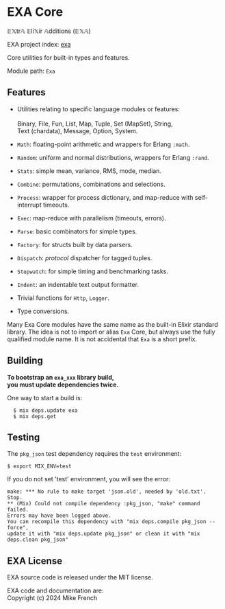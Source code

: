 # EXA Core

𝔼𝕏tr𝔸 𝔼li𝕏ir 𝔸dditions (𝔼𝕏𝔸)

EXA project index: [exa](https://github.com/red-jade/exa)

Core utilities for built-in types and features.

Module path: `Exa`

## Features

- Utilities relating to specific language modules or features:<br>   
  Binary, File, Fun, List, Map, Tuple, Set (MapSet), String,<br>
  Text (chardata), Message, Option, System.
    
- `Math`: floating-point arithmetic and wrappers for Erlang `:math`.

- `Random`: uniform and normal distributions, wrappers for Erlang `:rand`.

- `Stats`: simple mean, variance, RMS, mode, median.

- `Combine`: permutations, combinations and selections.

- `Process`: wrapper for process dictionary, and map-reduce with self-interrupt timeouts.

- `Exec`: map-reduce with parallelism (timeouts, errors).
  
- `Parse`: basic combinators for simple types.

- `Factory`: for structs built by data parsers.

- `Dispatch`: _protocol_ dispatcher for tagged tuples.

- `Stopwatch`: for simple timing and benchmarking tasks.

- `Indent`: an indentable text output formatter.

- Trivial functions for `Http`, `Logger`.

- Type conversions.

Many Exa Core modules have the same name as the 
built-in Elixir standard library.
The idea is not to import or alias `Exa` Core, 
but always use the fully qualified module name.
It is not accidental that `Exa` is a short prefix.

## Building

**To bootstrap an `exa_xxx` library build,**<br>
**you must update dependencies twice.**

One way to start a build is:
```
  $ mix deps.update exa
  $ mix deps.get
```

## Testing

The `pkg_json` test dependency requires the `test` environment:

`$ export MIX_ENV=test`

If you do not set 'test' environment, you will see the error:

```
make: *** No rule to make target 'json.old', needed by 'old.txt'.  Stop.
** (Mix) Could not compile dependency :pkg_json, "make" command failed. 
Errors may have been logged above. 
You can recompile this dependency with "mix deps.compile pkg_json --force", 
update it with "mix deps.update pkg_json" or clean it with "mix deps.clean pkg_json"
```

## EXA License

EXA source code is released under the MIT license.

EXA code and documentation are:<br>
Copyright (c) 2024 Mike French
